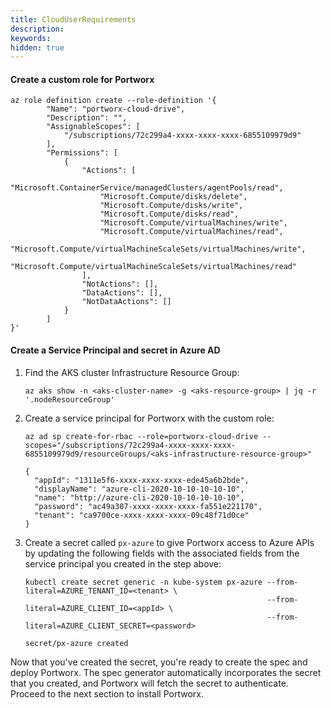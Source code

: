 ```yaml
---
title: CloudUserRequirements
description:
keywords:
hidden: true
---
```


#### Create a custom role for Portworx

```text
az role definition create --role-definition '{
        "Name": "portworx-cloud-drive",
        "Description": "",
        "AssignableScopes": [
            "/subscriptions/72c299a4-xxxx-xxxx-xxxx-6855109979d9"
        ],
        "Permissions": [
            {
                "Actions": [
                    "Microsoft.ContainerService/managedClusters/agentPools/read",
                    "Microsoft.Compute/disks/delete",
                    "Microsoft.Compute/disks/write",
                    "Microsoft.Compute/disks/read",
                    "Microsoft.Compute/virtualMachines/write",
                    "Microsoft.Compute/virtualMachines/read",
                    "Microsoft.Compute/virtualMachineScaleSets/virtualMachines/write",
                    "Microsoft.Compute/virtualMachineScaleSets/virtualMachines/read"
                ],
                "NotActions": [],
                "DataActions": [],
                "NotDataActions": []
            }
        ]
}'
```

#### Create a Service Principal and secret in Azure AD

1. Find the AKS cluster Infrastructure Resource Group:

    ```text
    az aks show -n <aks-cluster-name> -g <aks-resource-group> | jq -r '.nodeResourceGroup'
    ```

1. Create a service principal for Portworx with the custom role:

    ```text
    az ad sp create-for-rbac --role=portworx-cloud-drive --scopes="/subscriptions/72c299a4-xxxx-xxxx-xxxx-6855109979d9/resourceGroups/<aks-infrastructure-resource-group>"
    ```
    ```output
    {
      "appId": "1311e5f6-xxxx-xxxx-xxxx-ede45a6b2bde",
      "displayName": "azure-cli-2020-10-10-10-10-10",
      "name": "http://azure-cli-2020-10-10-10-10-10",
      "password": "ac49a307-xxxx-xxxx-xxxx-fa551e221170",
      "tenant": "ca9700ce-xxxx-xxxx-xxxx-09c48f71d0ce"
    }
    ```

2. Create a secret called `px-azure` to give Portworx access to Azure APIs by updating the following fields with the associated fields from the service principal you created in the step above:


    ```text
    kubectl create secret generic -n kube-system px-azure --from-literal=AZURE_TENANT_ID=<tenant> \
                                                          --from-literal=AZURE_CLIENT_ID=<appId> \
                                                          --from-literal=AZURE_CLIENT_SECRET=<password>
    ```
    ```output
    secret/px-azure created
    ```

Now that you've created the secret, you're ready to create the spec and deploy Portworx. The spec generator automatically incorporates the secret that you created, and Portworx will fetch the secret to authenticate. Proceed to the next section to install Portworx.